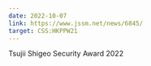 ```yaml
---
date: 2022-10-07
link: https://www.jssm.net/news/6845/
target: CSS:HKPPW21
---
```


Tsujii Shigeo Security Award 2022
